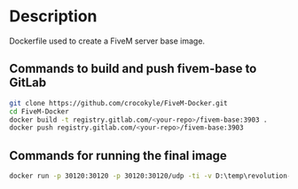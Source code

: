 # Description

Dockerfile used to create a FiveM server base image. 

 


## Commands to build and push fivem-base to GitLab

```bash
git clone https://github.com/crocokyle/FiveM-Docker.git
cd FiveM-Docker
docker build -t registry.gitlab.com/<your-repo>/fivem-base:3903 .
docker push registry.gitlab.com/<your-repo>/fivem-base:3903
```

## Commands for running the final image

```bash
docker run -p 30120:30120 -p 30120:30120/udp -ti -v D:\temp\revolution-2-0-docker:/home/FXServer/server-data registry.gitlab.com/crocokyle/revolution-2-0-docker/revolution2.0:v1.0
```
